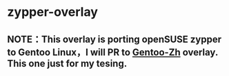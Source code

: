 # zypper-overlay

## NOTE：This overlay is porting openSUSE zypper to Gentoo Linux，I will PR to [Gentoo-Zh](https://github.com/microcai/gentoo-zh) overlay. This one just for my tesing.
